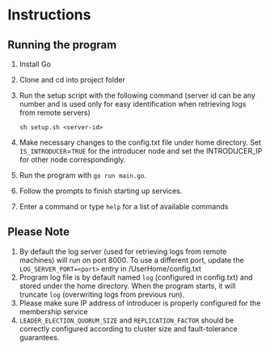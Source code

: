 # Instructions
## Running the program
1. Install Go
2. Clone and cd into project folder
3. Run the setup script with the following command (server id can be any number and is used only for easy identification when retrieving logs from remote servers)

   `sh setup.sh <server-id>`

4. Make necessary changes to the config.txt file under home directory. Set `IS_INTRODUCER`=`TRUE` for the introducer node and set the INTRODUCER_IP for other node correspondingly.
5. Run the program with `go run main.go`. 
6. Follow the prompts to finish starting up services.
7. Enter a command or type `help` for a list of available commands



## Please Note
1. By default the log server (used for retrieving logs from remote machines) will run on port 8000. To use a different port, update the `LOG_SERVER_PORT=<port>` entry in /UserHome/config.txt
2. Program log file is by default named `log` (configured in config.txt) and stored under the home directory. When the program starts, it will truncate `log` (overwriting logs from previous run).
3. Please make sure IP address of introducer is properly configured for the membership service
4. `LEADER_ELECTION_QUORUM_SIZE` and `REPLICATION_FACTOR` should be correctly configured according to cluster size and fault-tolerance guarantees.

